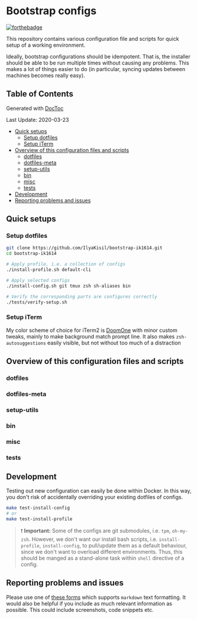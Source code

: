 # Bootstrap configs
[![forthebadge](https://forthebadge.com/images/badges/built-with-love.svg)](https://github.com/IlyaKisil)

This repository contains various configuration file and scripts for quick setup of a working environment.

Ideally, bootstrap configurations should be idempotent. That is, the installer should be able to be run multiple times without causing any problems. This makes a lot of things easier to do (in particular, syncing updates between machines becomes really easy).

<!-- START doctoc generated TOC please keep comment here to allow auto update -->
<!-- DON'T EDIT THIS SECTION, INSTEAD RE-RUN doctoc TO UPDATE -->

## Table of Contents
Generated with [DocToc](https://github.com/thlorenz/doctoc)

Last Update: 2020-03-23

- [Quick setups](#quick-setups)
  - [Setup dotfiles](#setup-dotfiles)
  - [Setup iTerm](#setup-iterm)
- [Overview of this configuration files and scripts](#overview-of-this-configuration-files-and-scripts)
  - [dotfiles](#dotfiles)
  - [dotfiles-meta](#dotfiles-meta)
  - [setup-utils](#setup-utils)
  - [bin](#bin)
  - [misc](#misc)
  - [tests](#tests)
- [Development](#development)
- [Reporting problems and issues](#reporting-problems-and-issues)

<!-- END doctoc generated TOC please keep comment here to allow auto update -->

## Quick setups

### Setup dotfiles
```bash
git clone https://github.com/IlyaKisil/bootstrap-ik1614.git
cd bootstrap-ik1614

# Apply profile, i.e. a collection of configs
./install-profile.sh default-cli

# Apply selected configs
./install-config.sh git tmux zsh sh-aliases bin

# Verify the corresponding parts are configures correctly
./tests/verify-setup.sh
```

### Setup iTerm
My color scheme of choice for iTerm2 is [DoomOne](https://raw.githubusercontent.com/IlyaKisil/bootstrap-ik1614/master/misc/color-themes/iterm2/DoomOne-CustomP10K.itermcolors) with minor custom tweaks, mainly to make background match prompt line. It also makes `zsh-autosuggestions` easily visible, but not without too much of a distraction

## Overview of this configuration files and scripts
### dotfiles
### dotfiles-meta
### setup-utils
### bin
### misc
### tests


## Development
Testing out new configuration can easily be done within Docker.
In this way, you don't risk of accidentally overriding your existing dotfiles of configs.
```bash
make test-install-config
# or
make test-install-profile
```
> :exclamation: **Important:** Some of the configs are git submodules, i.e. `tpm`, `oh-my-zsh`. However, we don't want our install bash scripts, i.e. `install-profile`, `install-config`,  to pull/update them as a default behaviour, since we don't want to overload different environments. Thus, this should be manged as a stand-alone task within `shell` directive of a config.


## Reporting problems and issues

Please use one of [these forms](https://github.com/IlyaKisil/bootstrap-ik1614/issues/new/choose) which supports `markdown` text formatting. It would also be helpful if you include as much relevant information as possible. This could include screenshots, code snippets etc.



